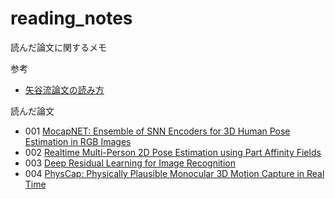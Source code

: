 # reading_notes
読んだ論文に関するメモ

参考
- [矢谷流論文の読み方](https://iis-lab.org/misc/paperreading/)

読んだ論文
- 001 [MocapNET: Ensemble of SNN Encoders for 3D Human Pose Estimation in RGB Images](notes/001.md)
- 002 [Realtime Multi-Person 2D Pose Estimation using Part Affinity Fields](notes/002.md)
- 003 [Deep Residual Learning for Image Recognition](notes/003.md)
- 004 [PhysCap: Physically Plausible Monocular 3D Motion Capture in Real Time](notes/004.md)